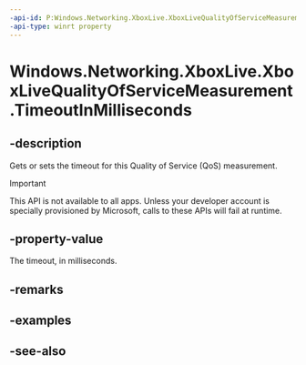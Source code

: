 ```yaml
---
-api-id: P:Windows.Networking.XboxLive.XboxLiveQualityOfServiceMeasurement.TimeoutInMilliseconds
-api-type: winrt property
---
```


<!-- Property syntax
public uint TimeoutInMilliseconds { get;  set; }
-->

# Windows.Networking.XboxLive.XboxLiveQualityOfServiceMeasurement.TimeoutInMilliseconds

## -description

Gets or sets the timeout for this Quality of Service (QoS) measurement.

> [!IMPORTANT]
> This API is not available to all apps. Unless your developer account is specially provisioned by Microsoft, calls to these APIs will fail at runtime.

## -property-value

The timeout, in milliseconds.

## -remarks

## -examples

## -see-also

